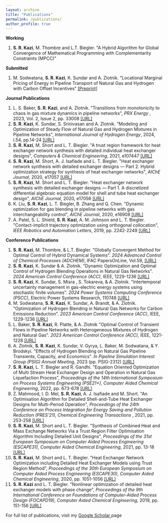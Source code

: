 ```yaml
---
layout: archive
title: "Publications"
permalink: /publications/
author_profile: true
---
```


**Working**

<ol>

 <li><b>S. R. Kazi</b>, M. Thombre and L.T. Biegler. "A Hybrid Algorithm for Global Convergence of Mathematical Programming with Complementarity Constraints (MPCC)"</li>

</ol>
  
**Submitted**

<ol>

<li>M. Sodwatana, <b>S. R. Kazi</b>, K. Sundar and A. Zlotnik. "Locational Marginal Pricing of Energy in Pipeline Transport of Natural Gas and
Hydrogen with Carbon Offset Incentives" <a href = "https://arxiv.org/pdf/2210.16385" target="_blank">[Preprint]</a></li>

</ol>

**Journal Publications**


<ol>

<li>L. S. Baker, <b>S. R. Kazi</b>, and A. Zlotnik. "Transitions from monotonicity to chaos in gas mixture dynamics in pipeline networks", <i> PRX Energy </i>, 2023, Vol. 2, Issue 2, pp. 33008 <a href = "https://journals.aps.org/prxenergy/abstract/10.1103/PRXEnergy.2.033008" target="_blank">[URL]</a></li>

<li><b>S. R. Kazi</b>, K. Sundar, S. Srinivasan and A. Zlotnik. "Modeling and Optimization of Steady Flow of Natural Gas and Hydrogen Mixtures in Pipeline Networks", <i>International Journal of Hydrogen Energy</i>, 2024, I.54, pp.14-24 <a href = "https://www.sciencedirect.com/science/article/pii/S0360319923063541" target="_blank">[URL]</a> </li>
  
<li><b>S. R. Kazi</b>, M. Short and L. T. Biegler. "A trust region framework for heat exchanger network synthesis with detailed individual heat exchanger designs", <i>Computers & Chemical Engineering</i>, 2021, e107447 <a href = "https://www.sciencedirect.com/science/article/pii/S0098135421002258" target="_blank">[URL]</a> </li>

<li><b>S. R. Kazi</b>, M. Short, A. J. Isafiade and L. T. Biegler. "Heat exchanger network synthesis with detailed exchanger designs — Part 2. Hybrid optimization strategy for synthesis of heat exchanger networks", <i>AIChE Journal</i>, 2020, e17057 <a href = "https://aiche.onlinelibrary.wiley.com/doi/abs/10.1002/aic.17057" target="_blank">[URL]</a></li>

<li><b>S. R. Kazi</b>, M. Short and L. T. Biegler. "Heat exchanger network synthesis with detailed exchanger designs — Part 1. A discretized differential algebraic equation model for shell and tube heat exchanger design", <i>AIChE Journal</i>, 2020, e17056 <a href = "https://aiche.onlinelibrary.wiley.com/doi/abs/10.1002/aic.17056" target="_blank">[URL]</a></li>

<li>K. Liu, <b>S. R. Kazi</b>, L. T. Biegler, B. Zhang and Q. Chen. "Dynamic optimization for gas blending in pipeline networks with gas interchangeability control", <i>AIChE Journal</i>, 2020, e16908 <a href = "https://aiche.onlinelibrary.wiley.com/doi/abs/10.1002/aic.16908" target="_blank">[URL]</a></li>

<li>A. Patel, S. L. Shield, <b>S. R. Kazi</b>, A. M. Johnson and L. T. Biegler. "Contact-implicit trajectory optimization using orthogonal collocation", <i>IEEE Robotics and Automation Letters</i>, 2019, pp. 2242-2249 <a href = "https://ieeexplore.ieee.org/abstract/document/8648229/" target="_blank">[URL]</a></li>

</ol>

**Conference Publications**

<ol>

<li><b>S. R. Kazi</b>, M. Thombre, & L.T. Biegler.  "Globally Convergent Method for Optimal Control of Hybrid Dynamical Systems". <i>2024 Advanced Control of Chemical Processes (ADCHEM)</i>, IFAC PapersOnLine, Vol.59,  <a href = "https://www.sciencedirect.com/science/article/abs/pii/S0378779624006345/" target="_blank">[URL]</a> </li>

<li> <b>S. R. Kazi</b>, K. Sundar & A. Zlotnik. "Dynamic Optimization and Optimal Control of Hydrogen Blending Operations in Natural Gas Networks". <i>2024 American Control Conference (ACC)</i>, IEEE, 1229-1236 <a href = "https://ieeexplore.ieee.org/abstract/document/10156202" target="_blank">[URL]</a></li>
 
<li> <b>S. R. Kazi</b>, K. Sundar, S. Misra , S. Tokareva, & A. Zlotnik. "Intertemporal uncertainty management in gas-electric energy systems using stochastic finite volumes". <i>2024 Power Systems Computing Conference (PSCC)</i>, Electric Power Systems Research, 110748 <a href = "https://www.sciencedirect.com/science/article/abs/pii/S0378779624006345/" target="_blank">[URL]</a></li>

<li> M. Sodwatana, <b>S. R. Kazi</b>, K. Sundar, A. Brandt, & A. Zlotnik. "Optimization of Hydrogen Blending in Natural Gas Networks for Carbon Emissions Reduction". <i>2023 American Control Conference (ACC)</i>, IEEE, 1229-1236 <a href = "https://ieeexplore.ieee.org/abstract/document/10156202/" target="_blank">[URL]</a></li>

<li> L. Baker, <b>S. R. Kazi</b>, R. Platte, & A. Zlotnik "Optimal Control of Transient Flows in Pipeline Networks with Heterogeneous Mixtures of Hydrogen and Natural Gas". <i>2023 American Control Conference (ACC)</i>, IEEE, 1221-1228 <a href = "https://ieeexplore.ieee.org/abstract/document/10156571/" target="_blank">[URL]</a></li>

<li> A. Zlotnik, <b>S. R. Kazi</b>, K. Sundar, V. Gyrya, L. Baker, M. Sodwatana, & Y. Brodskyi. "Effects of Hydrogen Blending on Natural Gas Pipeline Transients, Capacity, and Economics". <i>In Pipeline Simulation Interest Group (PSIG) Annual Meeting</i>, 2023 (pp. PSIG-2312) <a href = "https://onepetro.org/PSIGAM/proceedings-abstract/PSIG23/All-PSIG23/520076" target="_blank">[URL]</a></li>

<li><b>S. R. Kazi</b>, L. T. Biegler and R. Gandhi. "Equation Oriented Optimization of Multi Stream Heat Exchanger Design and Operation in Natural Gas Liquefaction Process", <i>Proceedings of the 14th International Symposium on Process Systems Engineering (PSE21+), Computer Aided Chemical Engineering</i>, 2022, pp. 673-678 <a href = "https://www.sciencedirect.com/science/article/abs/pii/B9780323851596501123" target="_blank">[URL]</a></li>

<li>Z. Mahmood, I. D. Mel, <b>S. R. Kazi</b>, A. J. Isafiade and M. Short. "An Optimisation Algorithm for Detailed Shell-and-Tube Heat Exchanger Designs for Multi-Period Operation", <i>Proceedings of the 24th Conference on Process Integration for Energy Saving and Pollution Reduction (PRES'21), Chemical Engineering Transactions </i>, 2021, pp. 253-258 <a href = "https://www.cetjournal.it/index.php/cet/article/view/CET2188042" target="_blank">[URL]</a></li>

<li><b>S. R. Kazi</b>, M. Short and L. T. Biegler. "Synthesis of Combined Heat and Mass Exchange Networks Via a Trust Region Filter Optimisation Algorithm Including Detailed Unit Designs", <i>Proceedings of the 31st European Symposium on Computer Aided Process Engineering (ESCAPE31), Computer Aided Chemical Engineering</i>, 2021, pp. 13-18 <a href = "https://www.sciencedirect.com/science/article/pii/B9780323885065500036" target="_blank">[URL]</a></li>

<li><b>S. R. Kazi</b>, M. Short and L. T. Biegler. "Heat Exchanger Network Optimization including Detailed Heat Exchanger Models using Trust Region Method", <i>Proceedings of the 30th European Symposium on Computer Aided Process Engineering (ESCAPE30), Computer Aided Chemical Engineering</i>, 2020, pp. 1051-1056 <a href = "https://www.sciencedirect.com/science/article/abs/pii/B9780128233771501762" target="_blank">[URL]</a></li>
  
<li><b>S. R. Kazi</b> and L. T. Biegler. "Nonlinear optimization of detailed heat exchanger models with phase change", <i>Proceedings of the 9th International Conference on Foundations of Computer-Aided Process Design (FOCAPD19), Computer Aided Chemical Engineering</i>, 2019, pp. 151-156 <a href = "https://www.sciencedirect.com/science/article/abs/pii/B9780128185971500242" target="_blank">[URL]</a></li>
 

</ol>

For full list of publications, visit my <a href="https://scholar.google.com/citations?user=s8FMWa4AAAAJ&hl=en" target="_blank">Google Scholar </a>page
